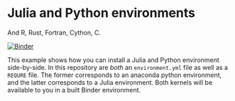 # Julia and Python environments

And R, Rust, Fortran, Cython, C. 


[![Binder](http://mybinder.org/badge.svg)](https://mybinder.org/v2/gh/Carreau/julia-python/master)

This example shows how you can install a Julia and Python environment side-by-side.
In this repository are *both* an `environment.yml` file as well as a `REQURE` file.
The former corresponds to an anaconda python environment, and the latter corresponds
to a Julia environment. Both kernels will be available to you in a built Binder
environment.
